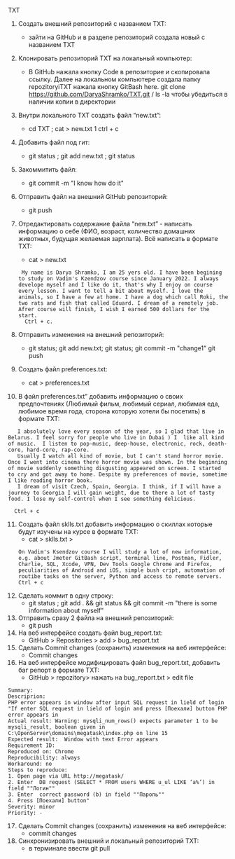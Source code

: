 TXT
 1. Создать внешний репозиторий c названием TXT:
     + зайти на GitHub и в разделе репозиторий создала новый с названием TXT
 2. Клонировать репозиторий TXT на локальный компьютер:
     + В GitHub нажала кнопку Code в репозиторие и скопировала ссылку. Далее на локальном компьютере создала папку repozitoryiTXT нажала кнопку GitBash here. git clone https://github.com/DaryaShramko/TXT.git  / ls -la чтобы убедиться в наличии копии в директории
 3. Внутри локального TXT создать файл “new.txt”:
    + cd TXT ;  cat > new.txt  1   ctrl + c 
 4. Добавить файл под гит:
    + git status ;  git add new.txt ; git status 
 5. Закоммитить файл:
    + git commit -m "I know how do it" 
 6. Отправить файл на внешний GitHub репозиторий:
    + git push 
 7. Отредактировать содержание файла “new.txt” - написать информацию о себе (ФИО, возраст, количество домашних животных, будущая желаемая зарплата). Всё написать в формате TXT:
     + cat > new.txt
     ````
      My name is Darya Shramko, I am 25 yers old. I have been begining to study on Vadim's Kzendzov course since January 2022. I always develope myself and I like do it, that's why I enjoy on course every lesson. I want to tell a bit about myself. I love the animals, so I have a few at home. I have a dog which call Roki, the two rats and fish that called Eduard. I dream of a remotely job. Afrer course will finish, I wish I earned 500 dollars for the start. 
       Ctrl + c.
       ````  
 8. Отправить изменения на внешний репозиторий:
     + git status;  git add new.txt; git status; git commit -m "change1" git push
 9. Создать файл preferences.txt:
      + cat > preferences.txt
    
 10. В файл preferences.txt” добавить информацию о своих предпочтениях (Любимый фильм, любимый сериал, любимая еда, любимое время года, сторона которую хотели бы посетить) в формате TXT:
   ````
      I absolutely love every season of the year, so I glad that live in Belarus. I feel sorry for people who live in Dubai ) I  like all kind of music.  I listen to pop-music, deep-house, electronic, rock, death-core, hard-core, rap-core.  
      Usually I watch all kind of movie, but I can't stand horror movie. Once I went into cinema there horror movie was shown. In the beginning of movie suddenly something disgusting appeared on screen. I started to cry and got away to home. Despite my preferences of movie, sometime I like reading horror book. 
      I dream of visit Czech, Spain, Georgia. I think, if I will have a journey to Georgia I will gain weight, due to there a lot of tasty food. I lose my self-control when I see something delicious.   

     Ctrl + c

  ````
 11. Создать файл sklls.txt добавить информацию о скиллах которые будут изучены на курсе в формате TXT:
     + cat > sklls.txt >
     ````
     On Vadim's Ksendzov course I will study a lot of new information, e.g. about Jmeter GitBash script, terminal line, Postman, Fidler, Charlie, SQL, Xcode, VPN, Dev Tools Google Chrome and Firefox, peculiarities of Android and iOS, simple bush cript, automation of routibe tasks on the server, Python and access to remote servers.   
     Ctrl + c
     ````
 12. Сделать коммит в одну строку:
     + git status ; git add . && git status && git commit -m "there is some information about myself"
 13. Отправить сразу 2 файла на внешний репозиторий:
     + git push
 14. На веб интерфейсе создать файл bug_report.txt:
     + GitHub > Repositories > add > bug_report.txt
 15. Сделать Commit changes (сохранить) изменения на веб интерфейсе:
     + Commit changes
 16. На веб интерфейсе модифицировать файл bug_report.txt, добавить баг репорт в формате TXT:
     + GitHub > repozitory> нажать на bug_report.txt > edit file 
````
Summary: 	
Descriprion:		
PHP error appears in window after input SQL request in lield of login	"If enter SQL request in lield of login and press [Поехали] button PHP error appears in 
Actual result: Warning: mysqli_num_rows() expects parameter 1 to be mysqli_result, boolean given in C:\OpenServer\domains\megatask\index.php on line 15
Expected result:  Window with text Error appears
Requirement ID:
Reproduced on: Chrome
Reproducibility: always
Workaround: no
Steps to reproduce:
1. Open page via URL http://megatask/ 
2. Enter  DB request (SELECT * FROM users WHERE u_ul LIKE ‘a%’) in field ""Логин""
3. Enter  correct password (b) in field ""Пароль""
4. Press [Поехали] button"	
Severity: minor
Priority: -
```` 
 17. Сделать Commit changes (сохранить) изменения на веб интерфейсе:
     + commit changes
 18. Синхронизировать внешний и локальный репозиторий TXT:
     + в терминале ввести git pull

